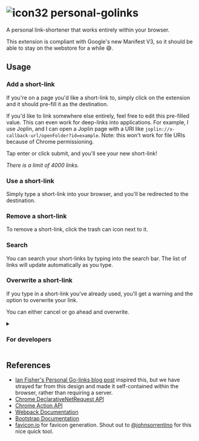 # ![icon32](https://user-images.githubusercontent.com/4506277/205959569-52bbb2ca-a204-4c8f-84d2-6c16b9948985.png) personal-golinks

A personal link-shortener that works entirely within your browser.

This extension is compliant with Google's new Manifest V3, so it should be able to stay on the webstore for a while 😅.

## Usage

### Add a short-link

If you're on a page you'd like a short-link to, simply click on the extension and it should pre-fill it as the destination.

If you'd like to link somewhere else entirely, feel free to edit this pre-filled value. This can even work for deep-links into applications. For example, I use Joplin, and I can open a Joplin page with a URI like `joplin://x-callback-url/openFolder?id=example`. Note: this won't work for file URIs because of Chrome permissioning.

Tap enter or click submit, and you'll see your new short-link!

*There is a limit of 4000 links.*

### Use a short-link

Simply type a short-link into your browser, and you'll be redirected to the destination.

### Remove a short-link

To remove a short-link, click the trash can icon next to it.

### Search

You can search your short-links by typing into the search bar. The list of links will update automatically as you type.

### Overwrite a short-link

If you type in a short-link you've already used, you'll get a warning and the option to overwrite your link.

You can either cancel or go ahead and overwrite.

<details>

<summary>

### For developers

</summary>

This is a Chrome extension using Manifest V3. We take advantage of Chrome's [DeclarativeNetRequest API](https://developer.chrome.com/docs/extensions/reference/declarativeNetRequest/) to redirect requests to custom short-links.

### Development

Entrypoint is `./popup/src/popup.ts`. You can explore dependencies and logic best from there, but a gist:

- `./popup/src/constants.ts` contains globally useful prefixes, as well as a mapping from HTML components and their IDs to a Typescript-readable object.
- `./popup/src/render.ts` manages rendering dynamic elements like the shortlink list
- `./popup/src/links.ts` manages mutations: adding and removing links, and the internal memory management required to do that

### Bundling

This project is bundled with [Webpack](https://webpack.js.org/concepts/). To re-build as you edit, try:

`npx webpack`

This will trigger a job that will watch for changes and rebuild any time you save.

### Styling

This extension is styled using [Bootstrap](https://getbootstrap.com/docs/5.2/getting-started/introduction/) pre-sets.

### Conventions

To format code:
`npx prettier --write .`

</details>

## References

- [Ian Fisher's Personal Go-links blog post](https://iafisher.com/blog/2020/10/golinks) inspired this, but we have strayed far from this design and made it self-contained within the browser, rather than requiring a server.
- [Chrome DeclarativeNetRequest API](https://developer.chrome.com/docs/extensions/reference/declarativeNetRequest/)
- [Chrome Action API](https://developer.chrome.com/docs/extensions/reference/action/)
- [Webpack Documentation](https://webpack.js.org/concepts/)
- [Bootstrap Documentation](https://getbootstrap.com/docs/5.2/getting-started/introduction/)
- [favicon.io](https://favicon.io/) for favicon generation. Shout out to [@johnsorrentino](https://twitter.com/johnsorrentino) for this nice quick tool.
